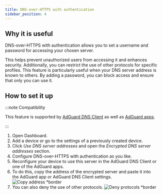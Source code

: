 ```yaml
---
title: DNS-over-HTTPS with authentication
sidebar_position: 4
---
```


## Why it is useful

DNS-over-HTTPS with authentication allows you to set a username and password for accessing your chosen server.

This helps prevent unauthorized users from accessing it and enhances security. Additionally, you can restrict the use of other protocols for specific profiles. This feature is particularly useful when your DNS server address is known to others. By adding a password, you can block access and ensure that only you can use it.

## How to set it up

:::note Compatibility

This feature is supported by [AdGuard DNS Client](/dns-client/overview/) as well as [AdGuard apps](https://adguard.website.agrd.dev/welcome.html).

:::

1. Open Dashboard.
1. Add a device or go to the settings of a previously created device.
1. Click *Use DNS server addresses* and open the *Encrypted DNS server addresses* section.
1. Configure DNS-over-HTTPS with authentication as you like.
1. Reconfigure your device to use this server in the AdGuard DNS Client or one of the AdGuard apps.
1. To do this, copy the address of the encrypted server and paste it into the AdGuard app or AdGuard DNS Client settings.
    ![Copy address *border](https://cdn.adtidy.org/content/kb/dns/private/new_dns/connect/doh_step6.png)
1. You can also deny the use of other protocols.
    ![Deny protocols *border](https://cdn.adtidy.org/content/kb/dns/private/new_dns/connect/doh_step7.png)
